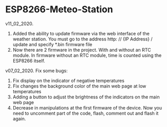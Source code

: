 # ESP8266-Meteo-Station

v11_02_2020.
1. Added the ability to update firmware via the web interface of the weather station. 
   You must go to the address http: // {IP Address} / update and specify *.bin firmware file
2. Now there are 2 firmware in the project. With and without an RTC module. 
   In firmware without an RTC module, time is counted using the ESP8266 itself.


v07_02_2020.
Fix some bugs:
1. Fix display on the indicator of negative temperatures
2. Fix changes the background color of the main web page at low temperatures
3. Adding a button to adjust the brightness of the indicators on the main web page
4. Decrease in manipulations at the first firmware of the device. Now you need to uncomment part of the code, flash, comment out and flash it again.

